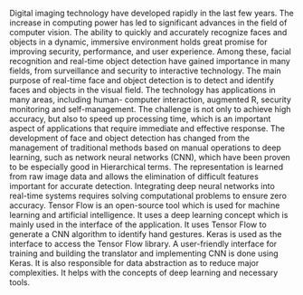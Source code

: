 Digital imaging technology have developed rapidly in the last few years. 
The increase in computing power has led to significant advances in the field of computer vision. 
The ability to quickly and accurately recognize faces and objects in a dynamic, immersive environment holds great promise for improving security, performance, and user experience. 
Among these, facial recognition and real-time object detection have gained importance in many fields, from surveillance and security to interactive technology.
The main purpose of real-time face and object detection is to detect and identify faces and objects in the visual field. 
The technology has applications in many areas, including human- computer interaction, augmented R, security monitoring and self-management. 
The challenge is not only to achieve high accuracy, but also to speed up processing time, which is an important aspect of applications that require immediate and effective response.
The development of face and object detection has changed from the management of traditional methods based on manual operations to deep learning, such as network neural networks (CNN), which have been proven to be especially good in Hierarchical terms.
The representation is learned from raw image data and allows the elimination of difficult features important for accurate detection. Integrating deep neural networks into real-time systems requires solving computational problems to ensure zero accuracy.
Tensor Flow is an open-source tool which is used for machine learning and artificial intelligence. It uses a deep learning concept which is mainly used in the interface of the application. 
It uses Tensor Flow to generate a CNN algorithm to identify hand gestures. Keras is used as the interface to access the Tensor Flow library. 
A user-friendly interface for training and building the translator and implementing CNN is done using Keras. It is also responsible for data abstraction as to reduce major complexities. 
It helps with the concepts of deep learning and necessary tools.
